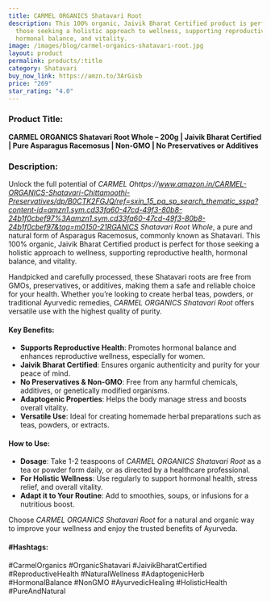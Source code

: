 ```yaml
---
title: CARMEL ORGANICS Shatavari Root
description: This 100% organic, Jaivik Bharat Certified product is perfect for
  those seeking a holistic approach to wellness, supporting reproductive health,
  hormonal balance, and vitality.
image: /images/blog/carmel-organics-shatavari-root.jpg
layout: product
permalink: products/:title
category: Shatavari
buy_now_link: https://amzn.to/3ArGisb
price: "269"
star_rating: "4.0"
---
```

### Product Title:
**CARMEL ORGANICS Shatavari Root Whole – 200g | Jaivik Bharat Certified | Pure Asparagus Racemosus | Non-GMO | No Preservatives or Additives**

### Description:
Unlock the full potential of *CARMEL Ohttps://www.amazon.in/CARMEL-ORGANICS-Shatavari-Chittamoothi-Preservatives/dp/B0CTK2FGJQ/ref=sxin_15_pa_sp_search_thematic_sspa?content-id=amzn1.sym.cd33fa60-47cd-49f3-80b8-24b1f0cbef97%3Aamzn1.sym.cd33fa60-47cd-49f3-80b8-24b1f0cbef97&tag=m0150-21RGANICS Shatavari Root Whole*, a pure and natural form of Asparagus Racemosus, commonly known as Shatavari. This 100% organic, Jaivik Bharat Certified product is perfect for those seeking a holistic approach to wellness, supporting reproductive health, hormonal balance, and vitality. 

Handpicked and carefully processed, these Shatavari roots are free from GMOs, preservatives, or additives, making them a safe and reliable choice for your health. Whether you’re looking to create herbal teas, powders, or traditional Ayurvedic remedies, *CARMEL ORGANICS Shatavari Root* offers versatile use with the highest quality of purity.

#### Key Benefits:
- **Supports Reproductive Health**: Promotes hormonal balance and enhances reproductive wellness, especially for women.
- **Jaivik Bharat Certified**: Ensures organic authenticity and purity for your peace of mind.
- **No Preservatives & Non-GMO**: Free from any harmful chemicals, additives, or genetically modified organisms.
- **Adaptogenic Properties**: Helps the body manage stress and boosts overall vitality.
- **Versatile Use**: Ideal for creating homemade herbal preparations such as teas, powders, or extracts.

#### How to Use:
- **Dosage**: Take 1-2 teaspoons of *CARMEL ORGANICS Shatavari Root* as a tea or powder form daily, or as directed by a healthcare professional.
- **For Holistic Wellness**: Use regularly to support hormonal health, stress relief, and overall vitality.
- **Adapt it to Your Routine**: Add to smoothies, soups, or infusions for a nutritious boost.

Choose *CARMEL ORGANICS Shatavari Root* for a natural and organic way to improve your wellness and enjoy the trusted benefits of Ayurveda.

#### #Hashtags:
#CarmelOrganics #OrganicShatavari #JaivikBharatCertified #ReproductiveHealth #NaturalWellness #AdaptogenicHerb #HormonalBalance #NonGMO #AyurvedicHealing #HolisticHealth #PureAndNatural
